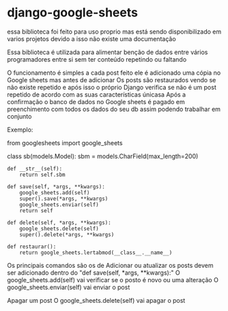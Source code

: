 # django-google-sheets

essa biblioteca foi feito para uso proprio mas está sendo disponibilizado em varios projetos
devido a isso não existe uma documentação

Essa biblioteca é utilizada para alimentar benção de dados entre vários programadores entre si sem ter conteúdo repetindo ou faltando

O funcionamento é simples a cada post feito ele é adicionado uma cópia no Google sheets mas antes de adicionar
Os posts são restaurados vendo se não existe repetido e após isso o próprio Django verifica se não é um post repetido de acordo com as suas características únicasa
Após a confirmação o banco de dados no Google sheets é pagado em preenchimento com todos os dados do seu db assim podendo trabalhar em conjunto

Exemplo:

from googlesheets import google_sheets

class sb(models.Model):
    sbm = models.CharField(max_length=200)

    def __str__(self):
        return self.sbm

    def save(self, *args, **kwargs):
        google_sheets.add(self)
        super().save(*args, **kwargs)
        google_sheets.enviar(self)
        return self

    def delete(self, *args, **kwargs):
        google_sheets.delete(self)
        super().delete(*args, **kwargs)

    def restaurar():
        return google_sheets.lertabmod(__class__.__name__)


Os principais comandos são os de
Adicionar ou atualizar os posts devem ser adicionado dentro do "def save(self, *args, **kwargs):"
O google_sheets.add(self) vai verificar se o posto é novo ou uma alteração
O google_sheets.enviar(self) vai enviar o post

Apagar um post
O google_sheets.delete(self) vai apagar o post
